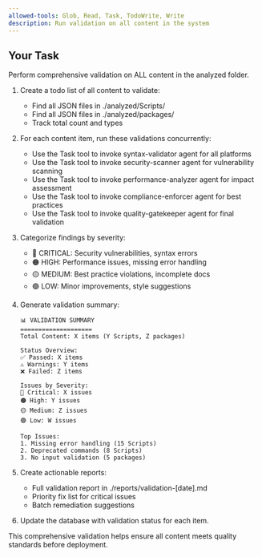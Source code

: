 ```yaml
---
allowed-tools: Glob, Read, Task, TodoWrite, Write
description: Run validation on all content in the system
---
```


## Your Task

Perform comprehensive validation on ALL content in the analyzed folder.

1. Create a todo list of all content to validate:
   - Find all JSON files in ./analyzed/Scripts/
   - Find all JSON files in ./analyzed/packages/
   - Track total count and types

2. For each content item, run these validations concurrently:
   - Use the Task tool to invoke syntax-validator agent for all platforms
   - Use the Task tool to invoke security-scanner agent for vulnerability scanning
   - Use the Task tool to invoke performance-analyzer agent for impact assessment
   - Use the Task tool to invoke compliance-enforcer agent for best practices
   - Use the Task tool to invoke quality-gatekeeper agent for final validation

3. Categorize findings by severity:
   - 🔴 CRITICAL: Security vulnerabilities, syntax errors
   - 🟠 HIGH: Performance issues, missing error handling
   - 🟡 MEDIUM: Best practice violations, incomplete docs
   - 🟢 LOW: Minor improvements, style suggestions

4. Generate validation summary:
   ```
   📊 VALIDATION SUMMARY
   ====================
   Total Content: X items (Y Scripts, Z packages)
   
   Status Overview:
   ✅ Passed: X items
   ⚠️ Warnings: Y items  
   ❌ Failed: Z items
   
   Issues by Severity:
   🔴 Critical: X issues
   🟠 High: Y issues
   🟡 Medium: Z issues
   🟢 Low: W issues
   
   Top Issues:
   1. Missing error handling (15 Scripts)
   2. Deprecated commands (8 Scripts)
   3. No input validation (5 packages)
   ```

5. Create actionable reports:
   - Full validation report in ./reports/validation-[date].md
   - Priority fix list for critical issues
   - Batch remediation suggestions

6. Update the database with validation status for each item.

This comprehensive validation helps ensure all content meets quality standards before deployment.